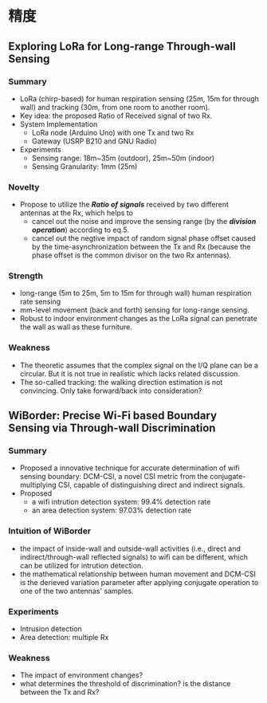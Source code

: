 # 精度
## Exploring LoRa for Long-range Through-wall Sensing
### Summary
- LoRa (chirp-based) for human respiration sensing (25m, 15m for through wall) and tracking (30m, from one room to another room).
- Key idea: the proposed Ratio of Received signal of two Rx.  
- System Implementation
  - LoRa node (Arduino Uno) with one Tx and two Rx
  - Gateway (USRP B210 and GNU Radio)
- Experiments
  - Sensing range: 18m~35m (outdoor), 25m~50m (indoor)
  - Sensing Granularity: 1mm (25m)

### Novelty
- Propose to utilize the ***Ratio of signals*** received by two different antennas at the Rx, which helps to 
  - cancel out the noise and improve the sensing range (by the ***division operation***) according to eq.5.
  - cancel out the negtive impact of random signal phase offset caused by the time-asynchronization between the Tx and Rx (because the phase offset is the common divisor on the two Rx antennas).
### Strength
- long-range (5m to 25m, 5m to 15m for through wall) human respiration rate sensing
- mm-level movement (back and forth) sensing for long-range sensing.
- Robust to indoor environment changes as the LoRa signal can penetrate the wall as wall as these furniture.
### Weakness
- The theoretic assumes that the complex signal on the I/Q plane can be a circular. But it is not true in realistic which lacks related discussion.
- The so-called tracking: the walking direction estimation is not convincing. Only take forward/back into consideration?

## WiBorder: Precise Wi-Fi based Boundary Sensing via Through-wall Discrimination
### Summary
- Proposed a innovative technique for accurate determination of wifi sensing boundary: DCM-CSI, a novel CSI metric from the conjugate-multiplying CSI, capable of distinguishing direct and indirect signals.
- Proposed 
  - a wifi intrution detection system: 99.4% detection rate 
  - an area detection system: 97.03% detection rate
### Intuition of WiBorder
- the impact of inside-wall and outside-wall activities (i.e., direct and indirect/through-wall reflected signals) to wifi can be different, which can be utilized for intrution detection.
- the mathematical relationship between human movement and DCM-CSI is the derieved variation parameter after applying conjugate operation to one of the two antennas' samples. 
### Experiments
- Intrusion detection
- Area detection: multiple Rx 

### Weakness
- The impact of environment changes?
- what determines the threshold of discrimination? is the distance between the Tx and Rx?